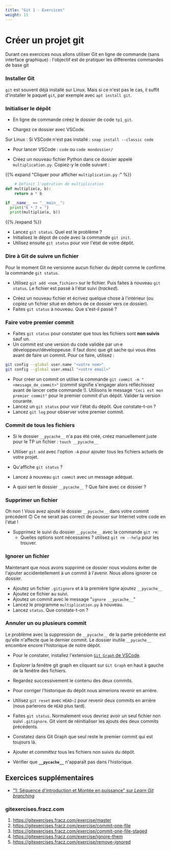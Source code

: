 ```yaml
---
title: "Git 1 - Exercices"
weight: 11
---
```


# Créer un projet git

Durant ces exercices nous allons utiliser Git en ligne de commande (sans interface graphique) : l'objectif est de pratiquer les différentes commandes de base git

### Installer Git

`git` est souvent déjà installé sur Linux. Mais si ce n'est pas le cas, il suffit d'installer le paquet `git`, par exemple avec `apt install git`.

### Initialiser le dépôt

<!-- - Vous pouvez reprendre du code que vous avez pu utiliser dans une session précédente, par exemple tiré de votre dossier d'exercices Python. -->

- En ligne de commande créez le dossier de code `tp1_git`.

- Chargez ce dossier avec VSCode.

Sur Linux : Si VSCode n'est pas installé : `snap install --classic code`

- Pour lancer VSCode : `code` ou `code mondossier/`

- Créez un nouveau fichier Python dans ce dossier appelé `multiplication.py`. Copiez-y le code suivant :

{{% expand "Cliquer pour afficher `multiplication.py` :" %}}

```python
    # Définit l'opération de multiplication
def multiplie(a, b):
    return a * b

if __name__ == "__main__":
  print("6 * 7 = ")
  print(multiplie(a, b))
```

{{% /expand %}}

- Lancez `git status`. Quel est le problème ?
- Initialisez le dépot de code avec la commande `git init`.
- Utilisez ensuite `git status` pour voir l'état de votre dépôt.

### Dire à Git de suivre un fichier

Pour le moment Git ne versionne aucun fichier du dépôt comme le confirme la commande `git status`.

- Utilisez `git add <nom_fichier>` sur le fichier. Puis faites à nouveau `git status`. Le fichier est passé à l'état suivi (_tracked_).
<!-- FIXME: autre fichier -->
- Créez un nouveau fichier et écrivez quelque chose à l'intérieur (ou copiez un fichier situé en dehors de ce dossier vers ce dossier).
- Faites `git status` à nouveau. Que s'est-il passé ?
<!-- - Lancez le script `multiplication.py` pour vérifier -->

### Faire votre premier commit

- Faites `git status` pour constater que tous les fichiers sont **non suivis** sauf un.
- Un commit est une version du code validée par un·e développeur/développeuse. Il faut donc que git sache qui vous êtes avant de faire un commit. Pour ce faire, utilisez :

```bash
git config --global user.name "<votre nom>"
git config --global user.email "<votre email>"
```

- Pour créer un commit on utilise la commande `git commit -m "<message_de_commit>"` (_commit_ signifie s'engager alors réfléchissez avant de lancer cette commande !). Utilisons le message `"Ceci est mon premier commit"` pour le premier commit d'un dépôt. Valider la version courante.
- Lancez un `git status` pour voir l'état du dépôt. Que constate-t-on ?
- Lancez `git log` pour observer votre premier commit.

### Commit de tous les fichiers

- Si le dossier `__pycache__` n'a pas été créé, créez manuellement juste pour le TP un fichier : `touch __pycache__`

- Utiliser `git add` avec l'option `-A` pour ajouter tous les fichiers actuels de votre projet.
- Qu'affiche `git status` ?
- Lancez à nouveau `git commit` avec un message adéquat.

- A quoi sert le dossier `__pycache__` ? Que faire avec ce dossier ?

### Supprimer un fichier

Oh non ! Vous avez ajouté le dossier `__pycache__` dans votre commit précédent 🙃
Ce ne serait pas correct de pousser sur Internet votre code en l'état !

- Supprimez le suivi du dossier `__pycache__` avec la commande `git rm`:
  - Quelles options sont nécessaires ? utilisez `git rm --help` pour les trouver.

### Ignorer un fichier

Maintenant que nous avons supprimé ce dossier nous voulons éviter de l'ajouter accidentellement à un commit à l'avenir. Nous allons ignorer ce dossier.

- Ajoutez un fichier `.gitignore` et à la première ligne ajoutez `__pycache__`
- Ajoutez ce fichier au suivi.
- Ajoutez un commit avec le message "`ignore __pycache__`"
- Lancez le programme `multiplication.py` à nouveau.
- Lancez `status`. Que constate-t-on ?

### Annuler un ou plusieurs commit

Le problème avec la suppression de `__pycache__` de la partie précédente est qu'elle n'affecte que le dernier commit. Le dossier inutile `__pycache__` encombre encore l'historique de notre dépôt.

- Pour le constater, installez l'extension [`Git Graph` de VSCode](https://marketplace.visualstudio.com/items?itemName=mhutchie.git-graph).
- Explorer la fenêtre git graph en cliquant sur `Git Graph` en haut à gauche de la fenêtre des fichiers.
- Regardez successivement le contenu des deux commits.

- Pour corriger l'historique du dépôt nous aimerions revenir en arrière.

- Utilisez `git reset` avec `HEAD~2` pour revenir deux commits en arrière (nous parlerons de `HEAD` plus tard).
- Faites `git status`. Normalement vous devriez avoir un seul fichier non suivi `.gitignore`. Git vient de réinitialiser les ajouts des deux commits précédents.
- Constatez dans Git Graph que seul reste le premier commit qui est toujours là.
- Ajouter et _committez_ tous les fichiers non suivis du dépôt.
- Vérifier que **`__pycache__`** n'apparaît pas dans l'historique.

## Exercices supplémentaires

- ["1: Séquence d'introduction et Montée en puissance" sur _Learn Git branching_](https://learngitbranching.js.org/?locale=fr_FR)

### gitexercises.fracz.com

1. <https://gitexercises.fracz.com/exercise/master>
2. <https://gitexercises.fracz.com/exercise/commit-one-file>
3. <https://gitexercises.fracz.com/exercise/commit-one-file-staged>
4. <https://gitexercises.fracz.com/exercise/ignore-them>
5. <https://gitexercises.fracz.com/exercise/remove-ignored>
